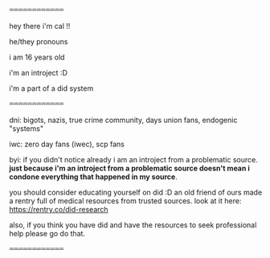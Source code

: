 ⏔⏔⏔⏔⏔⏔⏔⏔⏔⏔⏔⏔

hey there i'm cal !!

he/they pronouns

i am 16 years old

i'm an introject :D

i'm a part of a did system

⏔⏔⏔⏔⏔⏔⏔⏔⏔⏔⏔⏔

dni: bigots, nazis, true crime community, days union fans, endogenic "systems"

iwc: zero day fans (iwec), scp fans

byi: if you didn't notice already i am an introject from a problematic source. **just because i'm an introject from a problematic source doesn't mean i condone everything that happened in my source**. 


you should consider educating yourself on did :D an old friend of ours made a rentry full of medical resources from trusted sources. look at it here: https://rentry.co/did-research

also, if you think you have did and have the resources to seek professional help please go do that.

⏔⏔⏔⏔⏔⏔⏔⏔⏔⏔⏔⏔
